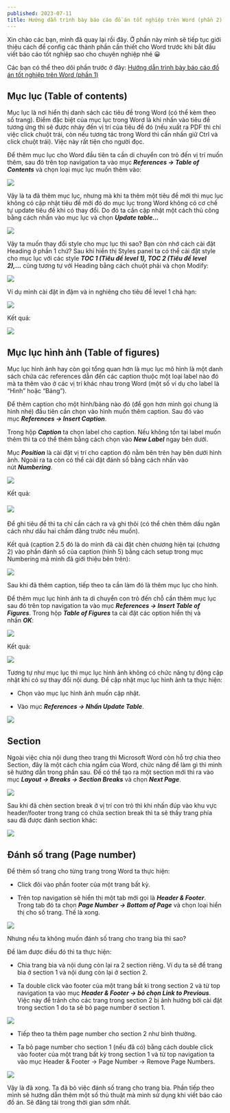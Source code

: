 ```yaml
---
published: 2023-07-11
title: Hướng dẫn trình bày báo cáo đồ án tốt nghiệp trên Word (phần 2)
---
```

Xin chào các bạn, mình đã quay lại rồi đây. Ở phần này mình sẽ tiếp tục giới thiệu cách để config các thành phần cần thiết cho Word trước khi bắt đầu viết báo cáo tốt nghiệp sao cho chuyên nghiệp nhé 😀

Các bạn có thể theo dõi phần trước ở đây: [Hướng dẫn trình bày báo cáo đồ án tốt nghiệp trên Word (phần 1)](https://ngosangns.com/index.php/2023/07/02/huong-dan-trinh-bay-bao-cao-do-an-tot-nghiep-tren-word-phan-1/)

## **Mục lục (Table of contents)**

Mục lục là nơi hiển thị danh sách các tiêu đề trong Word (có thể kèm theo số trang). Điểm đặc biệt của mục lục trong Word là khi nhấn vào tiêu đề tương ứng thì sẽ được nhảy đến vị trí của tiêu đề đó (nếu xuất ra PDF thì chỉ việc click chuột trái, còn nếu tương tác trong Word thì cấn nhấn giữ Ctrl và click chuột trái). Việc này rất tiện cho người đọc.

Để thêm mục lục cho Word đầu tiên ta cần di chuyển con trỏ đến vị trí muốn thêm, sau đó trên top navigation ta vào mục **_References -> Table of Contents_** và chọn loại mục lục muốn thêm vào:

![](media/image-21.png)

Vậy là ta đã thêm mục lục, nhưng mà khi ta thêm một tiêu đề mới thì mục lục không có cập nhật tiêu đề mới đó do mục lục trong Word không có cơ chế tự update tiêu đề khi có thay đổi. Do đó ta cần cập nhật một cách thủ công bằng cách nhấn vào mục lục và chọn **_Update table…_**

![](media/image-22.png)

Vậy ta muốn thay đổi style cho mục lục thì sao? Bạn còn nhớ cách cài đặt Heading ở phần 1 chứ? Sau khi hiển thị Styles panel ta có thể cài đặt style cho mục lục với các style **_TOC 1 (Tiêu đề level 1), TOC 2 (Tiêu đề level 2),…_** cũng tương tự với Heading bằng cách chuột phải và chọn Modify:

![](media/image-23.png)

Ví dụ mình cài đặt in đậm và in nghiêng cho tiêu đề level 1 chả hạn:

![](media/image-25.png)

Kết quả:

![](media/image-26.png)

## **Mục lục hình ảnh (Table of figures)**

Mục lục hình ảnh hay còn gọi tổng quan hơn là mục lục mô hình là một danh sách chứa các references dẫn đến các caption thuộc một loại label nào đó mà ta thêm vào ở các vị trí khác nhau trong Word (một số ví dụ cho label là “Hình” hoặc “Bảng”).

Để thêm caption cho một hình/bảng nào đó (để gọn hơn mình gọi chung là hình nhé) đầu tiên cần chọn vào hình muốn thêm caption. Sau đó vào mục **_References -> Insert Caption_**.

Trong hộp **_Caption_** ta chọn label cho caption. Nếu không tồn tại label muốn thêm thì ta có thể thêm bằng cách chọn vào **_New Label_** ngay bên dưới.

Mục **_Position_** là cài đặt vị trí cho caption đó nằm bên trên hay bên dưới hình ảnh. Ngoài ra ta còn có thể cài đặt đánh số bằng cách nhấn vào nút **_Numbering_**.

![](media/image-27.png)

Kết quả:

#### ![](media/image-28.png)

Để ghi tiêu đề thì ta chỉ cần cách ra và ghi thôi (có thể chèn thêm dấu ngăn cách như dấu hai chấm đằng trước nếu muốn).

Kết quả (caption 2.5 đó là do mình đã cài đặt chèn chương hiện tại (chương 2) vào phần đánh số của caption (hình 5) bằng cách setup trong mục Numbering mà mình đã giới thiệu bên trên):

![](media/image-29.png)

Sau khi đã thêm caption, tiếp theo ta cần làm đó là thêm mục lục cho hình.

Để thêm mục lục hình ảnh ta di chuyển con trỏ đến chỗ cần thêm mục lục sau đó trên top navigation ta vào mục **_References -> Insert Table of Figures_**. Trong hộp **_Table of Figures_** ta cài đặt các option hiển thị và nhấn **_OK_**:

![](media/image-30.png)

Kết quả:

![](media/image-33.png)

Tương tự như mục lục thì mục lục hình ảnh không có chức năng tự động cập nhật khi có sự thay đổi nội dung. Để cập nhật mục lục hình ảnh ta thực hiện:

*   Chọn vào mục lục hình ảnh muốn cập nhật.
    
*   Vào mục **_References -> Nhấn Update Table_**.
    

![](media/image-35.png)

## **Section**

Ngoài việc chia nội dung theo trang thì Microsoft Word còn hỗ trợ chia theo Section, đây là một cách chia ngầm của Word, chức năng để làm gì thì mình sẽ hướng dẫn trong phần sau. Để có thể tạo ra một section mới thì ra vào mục **_Layout -> Breaks -> Section Breaks_** và chọn **_Next Page_**.

![](media/image-14.png)

Sau khi đã chèn section break ở vị trí con trỏ thì khi nhấn đúp vào khu vực header/footer trong trang có chứa section break thì ta sẽ thấy trang phía sau đã được đánh section khác:

![](media/image-15.png)

## **Đánh số trang (Page number)**

Để thêm số trang cho từng trang trong Word ta thực hiện:

*   Click đôi vào phần footer của một trang bất kỳ.
    
*   Trên top navigation sẽ hiển thị một tab mới gọi là **_Header & Footer_**. Trong tab đó ta chọn **_Page Number -> Bottom of Page_** và chọn loại hiển thị cho số trang. Thế là xong.
    

![](media/image-36-1024x554.png)

Nhưng nếu ta không muốn đánh số trang cho trang bìa thì sao?

Để làm được điều đó thì ta thực hiện:

*   Chia trang bìa và nội dung còn lại ra 2 section riêng. Ví dụ ta sẽ để trang bìa ở section 1 và nội dung còn lại ở section 2.
    
*   Ta double click vào footer của một trang bất kì trong section 2 và từ top navigation ta vào mục **_Header & Footer -> bỏ chọn Link to Previous_**. Việc này để tránh cho các trang trong section 2 bị ảnh hưởng bởi cài đặt trong section 1 do ta sẽ bỏ page number ở section 1.
    

![](media/image-38.png)

*   Tiếp theo ta thêm page number cho section 2 như bình thường.
    
*   Ta bỏ page number cho section 1 (nếu đã có) bằng cách double click vào footer của một trang bất kỳ trong section 1 và từ top navigation ta vào mục Header & Footer -> Page Number -> Remove Page Numbers.
    

![](media/image-40.png)

Vậy là đã xong. Ta đã bỏ việc đánh số trang cho trang bìa. Phần tiếp theo mình sẽ hướng dẫn thêm một số thủ thuật mà mình sử dụng khi viết báo cáo đồ án. Sẽ đăng tải trong thời gian sớm nhất.